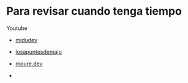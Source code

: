 # Para revisar cuando tenga tiempo

Youtube

- [midudev](https://midu.dev/)

- [losapuntesdemajo](https://losapuntesdemajo.vercel.app/)

- [moure.dev](https://moure.dev/)

- 
